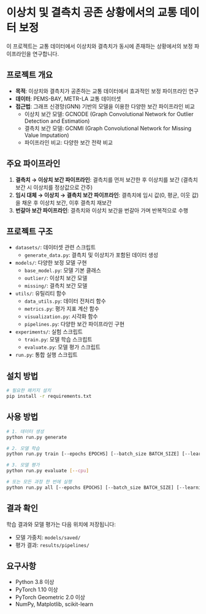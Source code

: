 # 이상치 및 결측치 공존 상황에서의 교통 데이터 보정

이 프로젝트는 교통 데이터에서 이상치와 결측치가 동시에 존재하는 상황에서의 보정 파이프라인을 연구합니다.

## 프로젝트 개요

- **목적**: 이상치와 결측치가 공존하는 교통 데이터에서 효과적인 보정 파이프라인 연구
- **데이터**: PEMS-BAY, METR-LA 교통 데이터셋
- **접근법**: 그래프 신경망(GNN) 기반의 모델을 이용한 다양한 보간 파이프라인 비교
  - 이상치 보간 모델: GCNODE (Graph Convolutional Network for Outlier Detection and Estimation)
  - 결측치 보간 모델: GCNMI (Graph Convolutional Network for Missing Value Imputation)
  - 파이프라인 비교: 다양한 보간 전략 비교

## 주요 파이프라인

1. **결측치 → 이상치 보간 파이프라인**: 결측치를 먼저 보간한 후 이상치를 보간 (결측치 보간 시 이상치를 정상값으로 간주)
2. **임시 대체 → 이상치 → 결측치 보간 파이프라인**: 결측치에 임시 값(0, 평균, 이웃 값)을 채운 후 이상치 보간, 이후 결측치 재보간
3. **번갈아 보간 파이프라인**: 결측치와 이상치 보간을 번갈아 가며 반복적으로 수행

## 프로젝트 구조

- `datasets/`: 데이터셋 관련 스크립트
  - `generate_data.py`: 결측치 및 이상치가 포함된 데이터 생성
- `models/`: 다양한 보정 모델 구현
  - `base_model.py`: 모델 기본 클래스
  - `outlier/`: 이상치 보간 모델
  - `missing/`: 결측치 보간 모델
- `utils/`: 유틸리티 함수
  - `data_utils.py`: 데이터 전처리 함수
  - `metrics.py`: 평가 지표 계산 함수
  - `visualization.py`: 시각화 함수
  - `pipelines.py`: 다양한 보간 파이프라인 구현
- `experiments/`: 실험 스크립트
  - `train.py`: 모델 학습 스크립트
  - `evaluate.py`: 모델 평가 스크립트
- `run.py`: 통합 실행 스크립트

## 설치 방법

```bash
# 필요한 패키지 설치
pip install -r requirements.txt
```

## 사용 방법

```bash
# 1. 데이터 생성
python run.py generate

# 2. 모델 학습
python run.py train [--epochs EPOCHS] [--batch_size BATCH_SIZE] [--learning_rate LR]

# 3. 모델 평가
python run.py evaluate [--cpu]

# 또는 모든 과정 한 번에 실행
python run.py all [--epochs EPOCHS] [--batch_size BATCH_SIZE] [--learning_rate LR] [--cpu]
```

## 결과 확인

학습 결과와 모델 평가는 다음 위치에 저장됩니다:

- 모델 가중치: `models/saved/`
- 평가 결과: `results/pipelines/`

## 요구사항

- Python 3.8 이상
- PyTorch 1.10 이상
- PyTorch Geometric 2.0 이상
- NumPy, Matplotlib, scikit-learn
